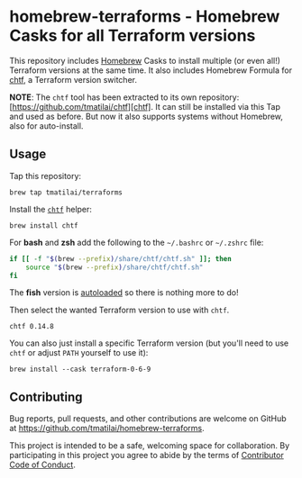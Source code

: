 # homebrew-terraforms - Homebrew Casks for all Terraform versions

This repository includes [Homebrew](https://brew.sh/) Casks to install multiple (or even all!) Terraform versions at the same time. It also includes Homebrew Formula for [chtf][], a Terraform version switcher.

**NOTE**: The `chtf` tool has been extracted to its own repository: [https://github.com/tmatilai/chtf][chtf]. It can still be installed via this Tap and used as before. But now it also supports systems without Homebrew, also for auto-install.

[chtf]: https://github.com/tmatilai/chtf

## Usage

Tap this repository:

    brew tap tmatilai/terraforms

Install the [`chtf`](https://github.com/tmatilai/chtf) helper:

    brew install chtf

For **bash** and **zsh** add the following to the `~/.bashrc` or `~/.zshrc` file:
```bash
if [[ -f "$(brew --prefix)/share/chtf/chtf.sh" ]]; then
    source "$(brew --prefix)/share/chtf/chtf.sh"
fi
```


The **fish** version is [autoloaded](https://fishshell.com/docs/current/tutorial.html#autoloading-functions) so there is nothing more to do!

Then select the wanted Terraform version to use with `chtf`.

    chtf 0.14.8

You can also just install a specific Terraform version (but you'll need to use `chtf` or adjust `PATH` yourself to use it):

    brew install --cask terraform-0-6-9

## Contributing

Bug reports, pull requests, and other contributions are welcome on GitHub at https://github.com/tmatilai/homebrew-terraforms.

This project is intended to be a safe, welcoming space for collaboration. By participating in this project you agree to abide by the terms of [Contributor Code of Conduct](CODE_OF_CONDUCT.md).
